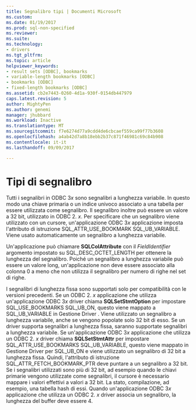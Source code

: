 ```yaml
---
title: Segnalibro tipi | Documenti Microsoft
ms.custom: 
ms.date: 01/19/2017
ms.prod: sql-non-specified
ms.reviewer: 
ms.suite: 
ms.technology:
- drivers
ms.tgt_pltfrm: 
ms.topic: article
helpviewer_keywords:
- result sets [ODBC], bookmarks
- variable-length bookmarks [ODBC]
- bookmarks [ODBC]
- fixed-length bookmarks [ODBC]
ms.assetid: cb2e7443-0260-4d1a-930f-0154db447979
caps.latest.revision: 5
author: MightyPen
ms.author: genemi
manager: jhubbard
ms.workload: Inactive
ms.translationtype: MT
ms.sourcegitcommit: f7e6274d77a9cdd4de6cbcaef559ca99f77b3608
ms.openlocfilehash: a4ab42d7a8b18ebb2b37c871f46981c69c84b908
ms.contentlocale: it-it
ms.lasthandoff: 09/09/2017

---
```

# <a name="bookmark-types"></a>Tipi di segnalibro
Tutti i segnalibri in ODBC 3*x* sono segnalibri a lunghezza variabile. In questo modo una chiave primaria o un indice univoco associato a una tabella per essere utilizzata come segnalibro. Il segnalibro inoltre può essere un valore a 32 bit, utilizzato in ODBC 2. *x*. Per specificare che un segnalibro viene utilizzato con un cursore, un'applicazione ODBC 3*x* applicazione imposta l'attributo di istruzione SQL_ATTR_USE_BOOKMARK SQL_UB_VARIABLE. Viene usato automaticamente un segnalibro a lunghezza variabile.  
  
 Un'applicazione può chiamare **SQLColAttribute** con il *FieldIdentifier* argomento impostato su SQL_DESC_OCTET_LENGTH per ottenere la lunghezza del segnalibro. Poiché un segnalibro a lunghezza variabile può essere un valore long, un'applicazione non deve essere associato alla colonna 0 a meno che non utilizza il segnalibro per numero di righe nel set di righe.  
  
 I segnalibri di lunghezza fissa sono supportati solo per compatibilità con le versioni precedenti. Se un ODBC 2. *x* applicazione che utilizza un'applicazione ODBC 3*x* driver chiama **SQLSetStmtOption** per impostare SQL_USE_BOOKMARKS SQL_UB_ON, questo viene mappato a SQL_UB_VARIABLE in Gestione Driver . Viene utilizzato un segnalibro a lunghezza variabile, anche se vengono popolate solo 32 bit di esso. Se un driver supporta segnalibri a lunghezza fissa, saranno supportate segnalibri a lunghezza variabile. Se un'applicazione ODBC 3*x* applicazione che utilizza un ODBC 2. *x* driver chiama **SQLSetStmtAttr** per impostare SQL_ATTR_USE_BOOKMARKS SQL_UB_VARIABLE, questo viene mappato in Gestione Driver per SQL_UB_ON e viene utilizzato un segnalibro di 32 bit a lunghezza fissa. Quindi, l'attributo di istruzione SQL_ATTR_FETCH_BOOKMARK_PTR deve puntare a un segnalibro a 32 bit. Se i segnalibri utilizzati sono più di 32 bit, ad esempio quando le chiavi primarie vengono utilizzate come segnalibri, il cursore è necessario mappare i valori effettivi a valori a 32 bit. La stato, compilazione, ad esempio, una tabella hash di essi. Quando un'applicazione ODBC 3*x* applicazione che utilizza un ODBC 2. *x* driver associa un segnalibro, la lunghezza del buffer deve essere 4.

